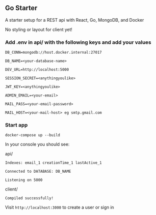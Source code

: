 ## Go Starter

A starter setup for a REST api with React, Go, MongoDB, and Docker

No styling or layout for client yet!

### Add .env in api/ with the following keys and add your values

```
DB_CONN=mongodb://host.docker.internal:27017

DB_NAME=<your-database-name>

DEV_URL=http://localhost:5000

SESSION_SECRET=<anythingyoulike>

JWT_KEY=<anythingyoulike>

ADMIN_EMAIL=<your-email>

MAIL_PASS=<your-email-password>

MAIL_HOST=<your-mail-host> eg smtp.gmail.com
```

### Start app

`docker-compose up --build`

In your console you should see:

api/

`Indexes: email_1 creationTime_1 lastActive_1`

`Connected to DATABASE: DB_NAME`

`Listening on 5000`

client/

`Compiled successfully!`

Visit `http://localhost:3000` to create a user or sign in
